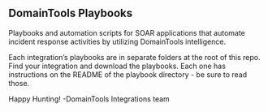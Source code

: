 ## DomainTools Playbooks

Playbooks and automation scripts for SOAR applications that automate incident response activities by utilizing DomainTools intelligence.

Each integration’s playbooks are in separate folders at the root of this repo. Find your integration and download the playbooks. Each one has instructions on the README of the playbook directory - be sure to read those.

Happy Hunting!
-DomainTools Integrations team
